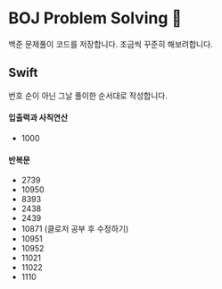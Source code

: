 # BOJ Problem Solving 🚀
 백준 문제풀이 코드를 저장합니다. 조금씩 꾸준히 해보려합니다.


## Swift
번호 순이 아닌 그날 풀이한 순서대로 작성합니다. 
#### 입출력과 사칙연산
- 1000
#### 반복문
- 2739
- 10950
- 8393
- 2438
- 2439
- 10871 (클로저 공부 후 수정하기)
- 10951
- 10952
- 11021
- 11022
- 1110
